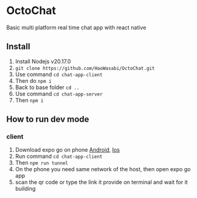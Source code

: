 # OctoChat

Basic multi platform real time chat app with react native

## Install

1. Install Nodejs v20.17.0
2. `git clone https://github.com/HaoWasabi/OctoChat.git`
3. Use command `cd chat-app-client`
4. Then do `npm i`
5. Back to base folder `cd ..`
6. Use command `cd chat-app-server`
7. Then `npm i`

## How to run dev mode

### client

1. Download expo go on phone [Android](https://play.google.com/store/apps/details?id=host.exp.exponent&referrer=docs), [Ios](https://itunes.apple.com/app/apple-store/id982107779)
2. Run command `cd chat-app-client`
3. Then `npm run tunnel`
4. On the phone you need same network of the host, then open expo go app
5. scan the qr code or type the link it provide on terminal and wait for it building
